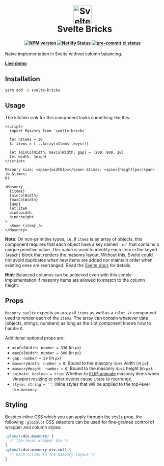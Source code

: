 <div class="hide-in-docs">

<h1 align="center">
  <img src="https://raw.githubusercontent.com/janosh/svelte-bricks/main/static/favicon.svg" alt="Svelte Bricks" height=60>
  <br>&ensp;Svelte Bricks
</h1>

<h4 align="center">

[![NPM version](https://img.shields.io/npm/v/svelte-bricks?color=blue&logo=NPM)](https://npmjs.com/package/svelte-bricks)
[![Netlify Status](https://api.netlify.com/api/v1/badges/c3213069-e3cc-45ef-a446-b2358b9a35fb/deploy-status)](https://app.netlify.com/sites/svelte-bricks/deploys)
[![pre-commit.ci status](https://results.pre-commit.ci/badge/github/janosh/svelte-bricks/main.svg)](https://results.pre-commit.ci/latest/github/janosh/svelte-bricks/main)

</h4>

Naive implementation in Svelte without column balancing.

**[Live demo](https://svelte-bricks.netlify.app)**

</div>

## Installation

```sh
yarn add -D svelte-bricks
```

## Usage

The kitchen sink for this component looks something like this:

```svelte
<script>
  import Masonry from 'svelte-bricks'

  let nItems = 30
  $: items = [...Array(nItems).keys()]

  let [minColWidth, maxColWidth, gap] = [200, 800, 20]
  let width, height
</script>

Masonry size: <span>{width}px</span> &times; <span>{height}px</span> (w &times;
h)

<Masonry
  {items}
  {minColWidth}
  {maxColWidth}
  {gap}
  let:item
  bind:width
  bind:height
>
  <Some {item} />
</Masonry>
```

**Note**: On non-primitive types, i.e. if `items` is an array of objects, this component requires that each object have a key named `'id'` that contains a unique primitive value. This value is used to identify each item in the keyed `{#each}` block that renders the masonry layout. Without this, Svelte could not avoid duplicates when new items are added nor maintain order when existing ones are rearranged. Read the [Svelte docs](https://svelte.dev/tutorial/keyed-each-blocks) for details.

**Hint**: Balanced columns can be achieved even with this simple implementation if masonry items are allowed to stretch to the column height.

## Props

`Masonry.svelte` expects an array of `items` as well as a `<slot />` component used to render each of the `items`. The array can contain whatever data (objects, strings, numbers) as long as the slot component knows how to handle it.

Additional optional props are:

- `minColWidth: number = 330` (in `px`)
- `maxColWidth: number = 500` (in `px`)
- `gap: number = 20` (in `px`)
- `masonryWidth: number = 0`: Bound to the masonry `div`s width (in `px`).
- `masonryHeight: number = 0`: Bound to the masonry `div`s height (in `px`).
- `animate: boolean = true`: Whether to [FLIP-animate](https://svelte.dev/tutorial/animate) masonry items when viewport resizing or other events cause `items` to rearrange.
- `style: string = ''`: Inline styles that will be applied to the top-level `div.masonry`.

## Styling

Besides inline CSS which you can apply through the `style` prop, the following `:global()` CSS selectors can be used for fine-grained control of wrapper and column styles:

```css
:global(div.masonry) {
  /* top-level wrapper div */
}
:global(div.masonry div.col) {
  /* each column in the masonry layout */
}
```
